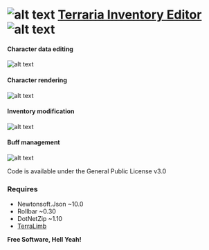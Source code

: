 # ![alt text][logo] [Terraria Inventory Editor][download] ![alt text][logo]
#### Character data editing
![alt text][stats]
#### Character rendering
![alt text][looks]
#### Inventory modification
![alt text][inv]
#### Buff management
![alt text][buffs]


Code is available under the General Public License v3.0
### Requires
* Newtonsoft.Json ~10.0
* Rollbar ~0.30
* DotNetZip ~1.10
* [TerraLimb][terralimb]


**Free Software, Hell Yeah!**

   [stats]: <https://cdn.chbshoot.me/tinvedit/img/stats.png>
   [inv]: <https://cdn.chbshoot.me/tinvedit/img/inv.PNG>
   [buffs]: <https://cdn.chbshoot.me/tinvedit/img/buffs.PNG>
   [looks]: <https://cdn.chbshoot.me/tinvedit/img/looks.PNG>
   [logo]: <https://cdn.chbshoot.me/tinvedit/img/favicon.png>
   [download]: <https://u.chbshoot.me/d/0>
   [terralimb]: <https://github.com/ChbShoot/terralimb>
